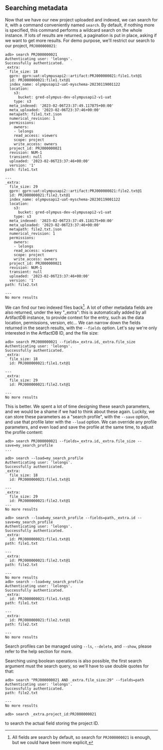 ## Searching metadata

Now that we have our new project uploaded and indexed, we can search for it, with a command conveniently named `search`.
By default, if nothing more is specified, this command performs a wildcard search on the whole instance. If lots of
results are returned, a pagination is put in place, asking if we want to get more results. For demo purpose, we'll
restrict our search to our project, `PRJ000000021`:

```
adb> search PRJ000000021
Authenticating user: 'lelongs'.
Successfully authenticated.
_extra:
  file_size: 18
  gprn: gprn:uat:olympusapi2::artifact:PRJ000000021:file1.txt@1
  id: PRJ000000021:file1.txt@1
  index_name: olympusapi2-uat-myschema-20230119001122
  location:
    s3:
      bucket: gred-olympus-dev-olympusapi2-v1-uat
    type: s3
  meta_indexed: '2023-02-06T23:37:49.117875+00:00'
  meta_uploaded: '2023-02-06T23:37:46+00:00'
  metapath: file1.txt.json
  numerical_revision: 1
  permissions:
    owners:
    - lelongs
    read_access: viewers
    scope: project
    write_access: owners
  project_id: PRJ000000021
  revision: NUM-1
  transient: null
  uploaded: '2023-02-06T23:37:46+00:00'
  version: '1'
path: file1.txt

---
_extra:
  file_size: 29
  gprn: gprn:uat:olympusapi2::artifact:PRJ000000021:file2.txt@1
  id: PRJ000000021:file2.txt@1
  index_name: olympusapi2-uat-myschema-20230119001122
  location:
    s3:
      bucket: gred-olympus-dev-olympusapi2-v1-uat
    type: s3
  meta_indexed: '2023-02-06T23:37:49.118175+00:00'
  meta_uploaded: '2023-02-06T23:37:46+00:00'
  metapath: file2.txt.json
  numerical_revision: 1
  permissions:                                                                                                                             
    owners:
    - lelongs
    read_access: viewers
    scope: project
    write_access: owners
  project_id: PRJ000000021
  revision: NUM-1
  transient: null
  uploaded: '2023-02-06T23:37:46+00:00'
  version: '1'
path: file2.txt

---
No more results
```

We can find our two indexed files back[^5]. A lot of other metadata fields are also returned, under the key "_extra": this
is automatically added by all ArtifactDB instance, to provide context for the entry, such as the data location,
permissions, version, etc... We can narrow down the fields returned in the search results, with the `--fields` option.
Let's say we're only interested in the ArtfactDB ID, and the file size:

```
adb> search PRJ000000021 --fields=_extra.id,_extra.file_size
Authenticating user: 'lelongs'.
Successfully authenticated.
_extra:
  file_size: 18
  id: PRJ000000021:file1.txt@1

---
_extra:
  file_size: 29
  id: PRJ000000021:file2.txt@1

---
No more results
```

This is better. We spent a lot of time designing these search parameters, and we would be a shame if we had to think
about these again. Luckily, we can store these parameters as a "search profile", with the `--save` option, and use that
profile later with the `--load` option. We can override any profile parameters, and even load and save the profile at
the same time, to adjust the profile content:

```
adb> search PRJ000000021 --fields=_extra.id,_extra.file_size --save=my_search_profile
...
```
```
adb> search --load=my_search_profile
Authenticating user: 'lelongs'.
Successfully authenticated.
_extra:
  file_size: 18
  id: PRJ000000021:file1.txt@1

---
_extra:
  file_size: 29
  id: PRJ000000021:file2.txt@1
---
No more results

adb> search --load=my_search_profile --fields=path,_extra.id --save=my_search_profile
Authenticating user: 'lelongs'.
Successfully authenticated.
_extra:
  id: PRJ000000021:file1.txt@1
path: file1.txt

---
_extra:
  id: PRJ000000021:file2.txt@1
path: file2.txt

---
No more results
adb> search --load=my_search_profile
Authenticating user: 'lelongs'.
Successfully authenticated.
_extra:
  id: PRJ000000021:file1.txt@1
path: file1.txt

---
_extra:
  id: PRJ000000021:file2.txt@1
path: file2.txt

---
No more results
```

Search profiles can be managed using `--ls`, `--delete`, and `--show`, please refer to the help section for more.

Searching using boolean operations is also possible, the first search argument must the search query, so we'll have to
use double quotes for that:

```
adb> search "PRJ000000021 AND _extra.file_size:29" --fields=path
Authenticating user: 'lelongs'.
Successfully authenticated.
path: file2.txt

---
No more results
```

[^5]: All fields are search by default, so search for `PRJ000000021` is enough, but we could have been more explicit,
  ```
  adb> search _extra.project_id:PRJ000000021
  ```
  to search the actual field storing the project ID.


